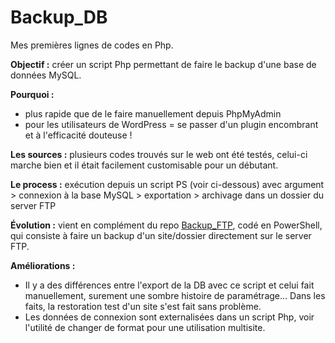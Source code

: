 # Backup_DB

Mes premières lignes de codes en Php.

**Objectif :** créer un script Php permettant de faire le backup d'une base de données MySQL.

**Pourquoi :**
  * plus rapide que de le faire manuellement depuis PhpMyAdmin
  * pour les utilisateurs de WordPress = se passer d'un plugin encombrant et à l'efficacité douteuse !

**Les sources :** plusieurs codes trouvés sur le web ont été testés, celui-ci marche bien et il était facilement customisable pour un débutant.

**Le process :** exécution depuis un script PS (voir ci-dessous) avec argument > connexion à la base MySQL > exportation > archivage dans un dossier du server FTP

**Évolution :** vient en complément du repo [Backup_FTP](https://github.com/BertrandPeltier/Backup_FTP), codé en PowerShell, qui consiste à faire un backup d'un site/dossier directement sur le server FTP.

**Améliorations :**
  * Il y a des différences entre l'export de la DB avec ce script et celui fait manuellement, surement une sombre histoire de paramétrage... Dans les faits, la restoration test d'un site s'est fait sans problème.
  * Les données de connexion sont externalisées dans un script Php, voir l'utilité de changer de format pour une utilisation multisite.
